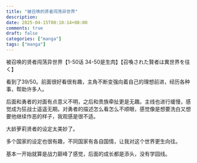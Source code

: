 ```yaml
---
title: "被召唤的贤者闯荡异世界"
description: 
date: 2025-04-15T00:10:14+08:00
comments: true
draft: false
categories: ["manga"]
tags: ["manga"]
---
```

被召唤的贤者闯荡异世界【1-50话 34-50是生肉】【召喚された賢者は異世界を往く】

看到了39/50。前面很好看很有趣，主角不断变强向着自己的理想前进，经历各种事，帮助许多人。

后面和勇者的对面有点意义不明，之后和贵族牵扯更是无趣。主线也进行缓慢，感觉成为狂战士遥遥无期。对勇者的描述怎么看怎么不顺眼，感觉像是想要洗白又想要他继续作恶的样子，我观感是很不适。

大龄萝莉贤者的设定太美妙了。

多个国家的设定也很有趣，不同国家有各自国情，让我对这个世界更生向往。

基本一开始就算是战力巅峰了感觉，后面的成长都是添头，没有学园线。